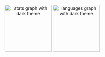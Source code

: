 <div align="center">
  <img src="https://github-readme-stats.vercel.app/api?username=teonten&theme=dark&show_icons=true&hide_title=false&hide_rank=false&include_all_commits=true&count_private=true&disable_animations=false&hide_border=false" height="150" alt="stats graph with dark theme" />
  <img src="https://github-readme-stats.vercel.app/api/top-langs?username=teonten&theme=dark&show_icons=true&layout=compact&card_width=320&langs_count=5&hide_border=false" height="150" alt="languages graph with dark theme" />
</div>


<!---
<div align="center">
  <img src="https://github-readme-stats.vercel.app/api?username=teonten&theme=dark&show_icons=true" alt="Anurag's GitHub stats">
</div>


<!---
Teonten/Teonten is a ✨ special ✨ repository because its `README.md` (this file) appears on your GitHub profile.
You can click the Preview link to take a look at your changes.
![Anurag's GitHub stats](https://github-readme-stats.vercel.app/api?username=teonten&show=reviews,discussions_started,discussions_answered,prs_merged,prs_merged_percentage)
--->


<!--
**Teonten/teonten** is a ✨ _special_ ✨ repository because its `README.md` (this file) appears on your GitHub profile.

Here are some ideas to get you started:

- 🔭 I’m currently working on ...
- 🌱 I’m currently learning ...
- 👯 I’m looking to collaborate on ...
- 🤔 I’m looking for help with ...
- 💬 Ask me about ...
- 📫 How to reach me: ...
- 😄 Pronouns: ...
- ⚡ Fun fact: ...
-->
